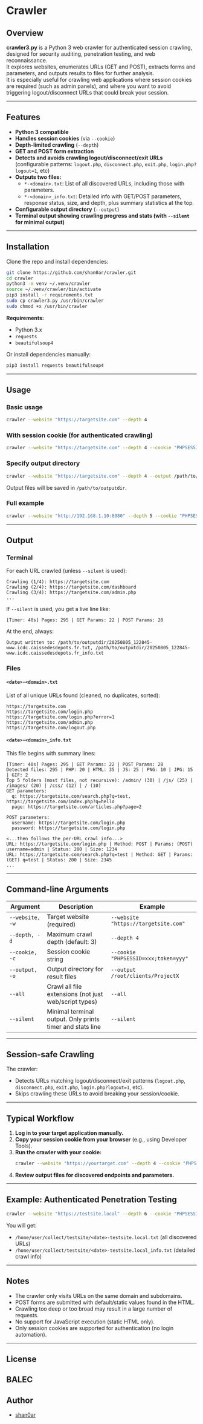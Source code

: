 # Crawler

## Overview

**crawler3.py** is a Python 3 web crawler for authenticated session crawling, designed for security auditing, penetration testing, and web reconnaissance.  
It explores websites, enumerates URLs (GET and POST), extracts forms and parameters, and outputs results to files for further analysis.  
It is especially useful for crawling web applications where session cookies are required (such as admin panels), and where you want to avoid triggering logout/disconnect URLs that could break your session.

---

## Features

- **Python 3 compatible**
- **Handles session cookies** (via `--cookie`)
- **Depth-limited crawling** (`--depth`)
- **GET and POST form extraction**
- **Detects and avoids crawling logout/disconnect/exit URLs** (configurable patterns: `logout.php`, `disconnect.php`, `exit.php`, `login.php?logout=1`, etc)
- **Outputs two files:**  
  - `*-<domain>.txt`: List of all discovered URLs, including those with parameters.
  - `*-<domain>_info.txt`: Detailed info with GET/POST parameters, response status, size, and depth, plus summary statistics at the top.
- **Configurable output directory** (`--output`)
- **Terminal output showing crawling progress and stats (with `--silent` for minimal output)**

---

## Installation

Clone the repo and install dependencies:

```bash
git clone https://github.com/shan0ar/crawler.git
cd crawler
python3 -m venv ~/.venv/crawler                                                              
source ~/.venv/crawler/bin/activate
pip3 install -r requirements.txt
sudo cp crawler3.py /usr/bin/crawler
sudo chmod +x /usr/bin/crawler
```

**Requirements:**  
- Python 3.x  
- `requests`  
- `beautifulsoup4`

Or install dependencies manually:

```bash
pip3 install requests beautifulsoup4
```

---

## Usage

### Basic usage

```bash
crawler --website "https://targetsite.com" --depth 4
```

### With session cookie (for authenticated crawling)

```bash
crawler --website "https://targetsite.com" --depth 4 --cookie "PHPSESSID=xxx;token=yyy"
```

### Specify output directory

```bash
crawler --website "https://targetsite.com" --depth 4 --output /path/to/outputdir
```
Output files will be saved in `/path/to/outputdir`.

### Full example

```bash
crawler --website "http://192.168.1.10:8080" --depth 5 --cookie "PHPSESSID=abcdef123456" --output /root/clients/ProjectX --all
```

---

## Output

### Terminal

For each URL crawled (unless `--silent` is used):
```
Crawling (1/4): https://targetsite.com
Crawling (2/4): https://targetsite.com/dashboard
Crawling (3/4): https://targetsite.com/admin.php
...
```

If `--silent` is used, you get a live line like:
```
[Timer: 40s] Pages: 295 | GET Params: 22 | POST Params: 28
```

At the end, always:
```
Output written to: /path/to/outputdir/20250805_122845-www.icdc.caissedesdepots.fr.txt, /path/to/outputdir/20250805_122845-www.icdc.caissedesdepots.fr_info.txt
```

### Files

#### `<date>-<domain>.txt`
List of all unique URLs found (cleaned, no duplicates, sorted):
```
https://targetsite.com
https://targetsite.com/login.php
https://targetsite.com/login.php?error=1
https://targetsite.com/admin.php
https://targetsite.com/logout.php
```

#### `<date>-<domain>_info.txt`
This file begins with summary lines:
```
[Timer: 40s] Pages: 295 | GET Params: 22 | POST Params: 28
Detected files: 295 | PHP: 20 | HTML: 35 | JS: 25 | PNG: 10 | JPG: 15 | GIF: 2
Top 5 folders (most files, not recursive): /admin/ (30) | /js/ (25) | /images/ (20) | /css/ (12) | / (10)
GET parameters:
  q: https://targetsite.com/search.php?q=test, https://targetsite.com/index.php?q=hello
  page: https://targetsite.com/articles.php?page=2

POST parameters:
  username: https://targetsite.com/login.php
  password: https://targetsite.com/login.php

<...then follows the per-URL crawl info...>
URL: https://targetsite.com/login.php | Method: POST | Params: (POST) username=admin | Status: 200 | Size: 1234
URL: https://targetsite.com/search.php?q=test | Method: GET | Params: (GET) q=test | Status: 200 | Size: 2345
...
```

---

## Command-line Arguments

| Argument         | Description                                               | Example                                   |
|------------------|----------------------------------------------------------|-------------------------------------------|
| `--website, -w`  | Target website (required)                                | `--website "https://targetsite.com"`      |
| `--depth, -d`    | Maximum crawl depth (default: 3)                         | `--depth 4`                               |
| `--cookie, -c`   | Session cookie string                                    | `--cookie "PHPSESSID=xxx;token=yyy"`      |
| `--output, -o`   | Output directory for result files                        | `--output /root/clients/ProjectX`         |
| `--all`          | Crawl all file extensions (not just web/script types)     | `--all`                                   |
| `--silent`       | Minimal terminal output. Only prints timer and stats line | `--silent`                                |

---

## Session-safe Crawling

The crawler:
- Detects URLs matching logout/disconnect/exit patterns (`logout.php`, `disconnect.php`, `exit.php`, `login.php?logout=1`, etc).
- Skips crawling these URLs to avoid breaking your session/cookie.

---

## Typical Workflow

1. **Log in to your target application manually.**
2. **Copy your session cookie from your browser** (e.g., using Developer Tools).
3. **Run the crawler with your cookie:**
   ```bash
   crawler --website "https://yourtarget.com" --depth 4 --cookie "PHPSESSID=yourvalue"
   ```
4. **Review output files for discovered endpoints and parameters.**

---

## Example: Authenticated Penetration Testing

```bash
crawler --website "https://testsite.local" --depth 6 --cookie "PHPSESSID=deadbeef" --output /home/user/collect/testsite --all
```
You will get:
- `/home/user/collect/testsite/<date>-testsite.local.txt` (all discovered URLs)
- `/home/user/collect/testsite/<date>-testsite.local_info.txt` (detailed crawl info)

---

## Notes

- The crawler only visits URLs on the same domain and subdomains.
- POST forms are submitted with default/static values found in the HTML.
- Crawling too deep or too broad may result in a large number of requests.
- No support for JavaScript execution (static HTML only).
- Only session cookies are supported for authentication (no login automation).

---

## License

BALEC
---

## Author

- [shan0ar](https://github.com/shan0ar)
